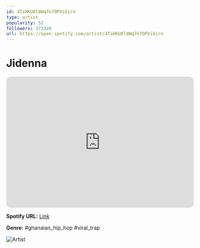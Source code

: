 ```yaml
---
id: 4TsHKU8l8Wq7n7OPVikirn
type: artist
popularity: 52
followers: 373326
url: https://open.spotify.com/artist/4TsHKU8l8Wq7n7OPVikirn
---
```

# Jidenna

<iframe style="border-radius:12px" src="https://open.spotify.com/embed/artist/4TsHKU8l8Wq7n7OPVikirn" width="100%" height="352" frameBorder="0" allowfullscreen="" allow="autoplay; clipboard-write; encrypted-media; fullscreen; picture-in-picture" loading="lazy"></iframe>

**Spotify URL:** [Link](https://open.spotify.com/artist/4TsHKU8l8Wq7n7OPVikirn)

**Genre:**  #ghanaian_hip_hop #viral_trap

![Artist](https://i.scdn.co/image/ab6761610000e5eb1412a6c6ccf340d8623cd6ab)
